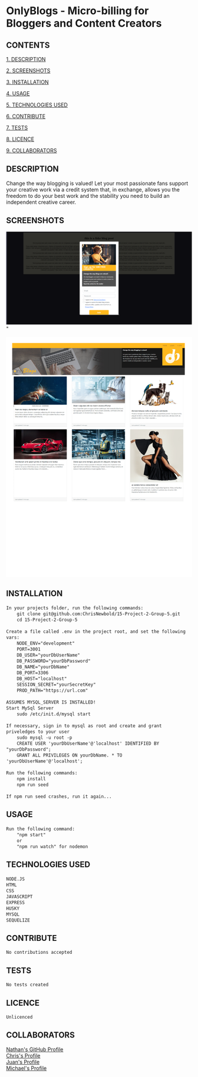 # OnlyBlogs - Micro-billing for Bloggers and Content Creators

## CONTENTS

[1. DESCRIPTION](#DESCRIPTION)

[2. SCREENSHOTS](#SCREENSHOTS)

[3. INSTALLATION](#INSTALLATION)

[4. USAGE](#USAGE)

[5. TECHNOLOGIES USED](#TECHNOLOGIESUSED)

[6. CONTRIBUTE](#CONTRIBUTE)

[7. TESTS](#TESTS)

[8. LICENCE](#LICENCE)

[9. COLLABORATORS](#COLLABORATORS)

<a id="DESCRIPTION"></a>

## DESCRIPTION

Change the way blogging is valued! Let your most passionate fans support your creative work via a credit system that, in exchange, allows you the freedom to do your best work and the stability you need to build an independent creative career.

<a id="SCREENSHOTS"></a>

## SCREENSHOTS

![](public/assets/images/Splashtest.png)"

![](public/assets/images/OnlyBlogs-Homepage.png)

<a id="INSTALLATION"></a>

## INSTALLATION

    In your projects folder, run the following commands:
        git clone git@github.com:ChrisNewbold/15-Project-2-Group-5.git
        cd 15-Project-2-Group-5

    Create a file called .env in the project root, and set the following vars:
        NODE_ENV="development"
        PORT=3001
        DB_USER="yourDbUserName"
        DB_PASSWORD="yourDbPassword"
        DB_NAME="yourDbName"
        DB_PORT=3306
        DB_HOST="localhost"
        SESSION_SECRET="yourSecretKey"
        PROD_PATH="https://url.com"

    ASSUMES MYSQL_SERVER IS INSTALLED!
    Start MySql Server
        sudo /etc/init.d/mysql start

    If necessary, sign in to mysql as root and create and grant priveledges to your user
        sudo mysql -u root -p
        CREATE USER 'yourDbUserName'@'localhost' IDENTIFIED BY "yourDbPassword";
        GRANT ALL PRIVILEGES ON yourDbName. * TO 'yourDbUserName'@'localhost';

    Run the following commands:
        npm install
        npm run seed

    If npm run seed crashes, run it again...

<a id="USAGE"></a>

## USAGE

    Run the following command:
        "npm start"
        or
        "npm run watch" for nodemon

<a id="TECHNOLOGIESUSED"></a>

## TECHNOLOGIES USED

    NODE.JS
    HTML
    CSS
    JAVASCRIPT
    EXPRESS
    HUSKY
    MYSQL
    SEQUELIZE

<a id="CONTRIBUTE"></a>

## CONTRIBUTE

    No contributions accepted

<a id="TESTS"></a>

## TESTS

    No tests created

<a id="LICENCE"></a>

## LICENCE

    Unlicenced

<a id="COLLABORATORS"></a>

## COLLABORATORS

[Nathan's GitHub Profile](https://github.com/vesnathan) <br>
[Chris's Profile](https://github.com/ChrisNewbold) <br>
[Juan's Profile](https://github.com/juanmarquez4) <br>
[Michael's Profile](https://github.com/michaelclancy90) <br>

